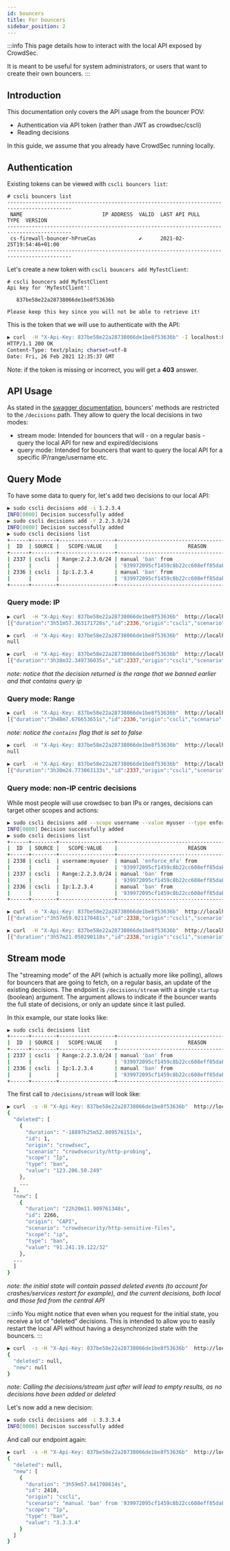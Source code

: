 ```yaml
---
id: bouncers
title: For bouncers
sidebar_position: 2
---
```




:::info
This page details how to interact with the local API exposed by CrowdSec.

It is meant to be useful for system administrators, or users that want to create their own bouncers.
:::

## Introduction

This documentation only covers the API usage from the bouncer POV:

 - Authentication via API token (rather than JWT as crowdsec/cscli)
 - Reading decisions

In this guide, we assume that you already have CrowdSec running locally.

## Authentication

Existing tokens can be viewed with `cscli bouncers list`:

```
# cscli bouncers list
-------------------------------------------------------------------------------------------
 NAME                          IP ADDRESS  VALID  LAST API PULL              TYPE  VERSION 
-------------------------------------------------------------------------------------------
 cs-firewall-bouncer-hPrueCas              ✔️      2021-02-25T19:54:46+01:00                
-------------------------------------------------------------------------------------------
```

Let's create a new token with `cscli bouncers add MyTestClient`:

```
# cscli bouncers add MyTestClient
Api key for 'MyTestClient':

   837be58e22a28738066de1be8f53636b

Please keep this key since you will not be able to retrieve it!

```

This is the token that we will use to authenticate with the API:

```bash
▶ curl  -H "X-Api-Key: 837be58e22a28738066de1be8f53636b" -I localhost:8080/v1/decisions  
HTTP/1.1 200 OK
Content-Type: text/plain; charset=utf-8
Date: Fri, 26 Feb 2021 12:35:37 GMT
```

Note: if the token is missing or incorrect, you will get a **403** answer.

## API Usage

As stated in the [swagger documentation](https://crowdsecurity.github.io/api_doc/index.html?urls.primaryName=LAPI), bouncers' methods are restricted to the `/decisions` path. They allow to query the local decisions in two modes:

 - stream mode: Intended for bouncers that will - on a regular basis - query the local API for new and expired/decisions
 - query mode: Intended for bouncers that want to query the local API for a specific IP/range/username etc.


## Query Mode

To have some data to query for, let's add two decisions to our local API:

```bash
▶ sudo cscli decisions add -i 1.2.3.4
INFO[0000] Decision successfully added      
▶ sudo cscli decisions add -r 2.2.3.0/24
INFO[0000] Decision successfully added                  
▶ sudo cscli decisions list
+------+--------+------------------+----------------------------------------------------+--------+---------+----+--------+--------------------+----------+
|  ID  | SOURCE |   SCOPE:VALUE    |                       REASON                       | ACTION | COUNTRY | AS | EVENTS |     EXPIRATION     | ALERT ID |
+------+--------+------------------+----------------------------------------------------+--------+---------+----+--------+--------------------+----------+
| 2337 | cscli  | Range:2.2.3.0/24 | manual 'ban' from                                  | ban    |         |    |      1 | 3h59m18.079301785s |     1164 |
|      |        |                  | '939972095cf1459c8b22cc608eff85daEb4yoi2wiTD7Y3fA' |        |         |    |        |                    |          |
| 2336 | cscli  | Ip:1.2.3.4       | manual 'ban' from                                  | ban    |         |    |      1 | 3h59m11.079297437s |     1163 |
|      |        |                  | '939972095cf1459c8b22cc608eff85daEb4yoi2wiTD7Y3fA' |        |         |    |        |                    |          |
+------+--------+------------------+----------------------------------------------------+--------+---------+----+--------+--------------------+----------+

```

### Query mode: IP


```bash title="Query a single banned IP"
▶ curl  -H "X-Api-Key: 837be58e22a28738066de1be8f53636b"  http://localhost:8080/v1/decisions\?ip=1.2.3.4
[{"duration":"3h51m57.363171728s","id":2336,"origin":"cscli","scenario":"manual 'ban' from '939972095cf1459c8b22cc608eff85daEb4yoi2wiTD7Y3fA'","scope":"Ip","type":"ban","value":"1.2.3.4"}]
```

```bash title="Query a single IP"
▶ curl  -H "X-Api-Key: 837be58e22a28738066de1be8f53636b"  http://localhost:8080/v1/decisions\?ip=1.2.3.5
null
```

```bash title="Query an IP contained in an existing ban"
▶ curl  -H "X-Api-Key: 837be58e22a28738066de1be8f53636b"  http://localhost:8080/v1/decisions\?ip\=2.2.3.42                    
[{"duration":"3h38m32.349736035s","id":2337,"origin":"cscli","scenario":"manual 'ban' from '939972095cf1459c8b22cc608eff85daEb4yoi2wiTD7Y3fA'","scope":"Range","type":"ban","value":"2.2.3.0/24"}]
```
_note: notice that the decision returned is the range that we banned earlier and that contains query ip_

### Query mode: Range


```bash title="Query a range in which one of the ban is contained"
▶ curl  -H "X-Api-Key: 837be58e22a28738066de1be8f53636b"  http://localhost:8080/v1/decisions\?range=1.2.3.0/24\&contains\=false
[{"duration":"3h48m7.676653651s","id":2336,"origin":"cscli","scenario":"manual 'ban' from '939972095cf1459c8b22cc608eff85daEb4yoi2wiTD7Y3fA'","scope":"Ip","type":"ban","value":"1.2.3.4"}]
```
_note: notice the `contains` flag that is set to false_

```bash
▶ curl  -H "X-Api-Key: 837be58e22a28738066de1be8f53636b"  http://localhost:8080/v1/decisions\?range=1.2.3.0/24\&contains\=true
null
```

```bash title="Query a range which is contained by an existing ban"
▶ curl  -H "X-Api-Key: 837be58e22a28738066de1be8f53636b"  http://localhost:8080/v1/decisions\?range\=2.2.3.1/25
[{"duration":"3h30m24.773063133s","id":2337,"origin":"cscli","scenario":"manual 'ban' from '939972095cf1459c8b22cc608eff85daEb4yoi2wiTD7Y3fA'","scope":"Range","type":"ban","value":"2.2.3.0/24"}]
```

### Query mode: non-IP centric decisions


While most people will use crowdsec to ban IPs or ranges, decisions can target other scopes and actions:


```bash
▶ sudo cscli decisions add --scope username --value myuser --type enforce_mfa
INFO[0000] Decision successfully added                  
▶ sudo cscli decisions list                                                  
+------+--------+------------------+----------------------------------------------------+-------------+---------+----+--------+--------------------+----------+
|  ID  | SOURCE |   SCOPE:VALUE    |                       REASON                       |   ACTION    | COUNTRY | AS | EVENTS |     EXPIRATION     | ALERT ID |
+------+--------+------------------+----------------------------------------------------+-------------+---------+----+--------+--------------------+----------+
| 2338 | cscli  | username:myuser  | manual 'enforce_mfa' from                          | enforce_mfa |         |    |      1 | 3h59m55.384975175s |     1165 |
|      |        |                  | '939972095cf1459c8b22cc608eff85daEb4yoi2wiTD7Y3fA' |             |         |    |        |                    |          |
| 2337 | cscli  | Range:2.2.3.0/24 | manual 'ban' from                                  | ban         |         |    |      1 | 3h27m1.384972861s  |     1164 |
|      |        |                  | '939972095cf1459c8b22cc608eff85daEb4yoi2wiTD7Y3fA' |             |         |    |        |                    |          |
| 2336 | cscli  | Ip:1.2.3.4       | manual 'ban' from                                  | ban         |         |    |      1 | 3h26m54.384971268s |     1163 |
|      |        |                  | '939972095cf1459c8b22cc608eff85daEb4yoi2wiTD7Y3fA' |             |         |    |        |                    |          |
+------+--------+------------------+----------------------------------------------------+-------------+---------+----+--------+--------------------+----------+
```



```bash title="Query a decision on a given user"
▶ curl  -H "X-Api-Key: 837be58e22a28738066de1be8f53636b"  http://localhost:8080/v1/decisions\?scope\=username\&value\=myuser
[{"duration":"3h57m59.021170481s","id":2338,"origin":"cscli","scenario":"manual 'enforce_mfa' from '939972095cf1459c8b22cc608eff85daEb4yoi2wiTD7Y3fA'","scope":"username","type":"enforce_mfa","value":"myuser"}]
```


```bash title="Query all decisions of a given type"
▶ curl  -H "X-Api-Key: 837be58e22a28738066de1be8f53636b"  http://localhost:8080/v1/decisions\?type\=enforce_mfa                                
[{"duration":"3h57m21.050290118s","id":2338,"origin":"cscli","scenario":"manual 'enforce_mfa' from '939972095cf1459c8b22cc608eff85daEb4yoi2wiTD7Y3fA'","scope":"username","type":"enforce_mfa","value":"myuser"}]

```

## Stream mode

The "streaming mode" of the API (which is actually more like polling), allows for bouncers that are going to fetch, on a regular basis, an update of the existing decisions. The endpoint is `/decisions/stream` with a single `startup` (boolean) argument. The argument allows to indicate if the bouncer wants the full state of decisions, or only an update since it last pulled.


In thix example, our state looks like:

```bash
▶ sudo cscli decisions list                                  
+------+--------+------------------+----------------------------------------------------+--------+---------+----+--------+--------------------+----------+
|  ID  | SOURCE |   SCOPE:VALUE    |                       REASON                       | ACTION | COUNTRY | AS | EVENTS |     EXPIRATION     | ALERT ID |
+------+--------+------------------+----------------------------------------------------+--------+---------+----+--------+--------------------+----------+
| 2337 | cscli  | Range:2.2.3.0/24 | manual 'ban' from                                  | ban    |         |    |      1 | 2h55m26.05271136s  |     1164 |
|      |        |                  | '939972095cf1459c8b22cc608eff85daEb4yoi2wiTD7Y3fA' |        |         |    |        |                    |          |
| 2336 | cscli  | Ip:1.2.3.4       | manual 'ban' from                                  | ban    |         |    |      1 | 2h55m19.052706441s |     1163 |
|      |        |                  | '939972095cf1459c8b22cc608eff85daEb4yoi2wiTD7Y3fA' |        |         |    |        |                    |          |
+------+--------+------------------+----------------------------------------------------+--------+---------+----+--------+--------------------+----------+

```

The first call to `/decisions/stream` will look like:

```bash
▶ curl  -s -H "X-Api-Key: 837be58e22a28738066de1be8f53636b"  http://localhost:8080/v1/decisions/stream\?startup\=true | jq .            
{
  "deleted": [
    {
      "duration": "-18897h25m52.809576151s",
      "id": 1,
      "origin": "crowdsec",
      "scenario": "crowdsecurity/http-probing",
      "scope": "Ip",
      "type": "ban",
      "value": "123.206.50.249"
    },
    ...
  ],
  "new": [
    {
      "duration": "22h20m11.909761348s",
      "id": 2266,
      "origin": "CAPI",
      "scenario": "crowdsecurity/http-sensitive-files",
      "scope": "ip",
      "type": "ban",
      "value": "91.241.19.122/32"
    },
  ...
  ]
}
```
_note: the initial state will contain passed deleted events (to account for crashes/services restart for example), and the current decisions, both local and those fed from the central API_


:::info
You might notice that even when you  request for the initial state, you receive a lot of "deleted" decisions. 
This is intended to allow you to easily restart the local API without having a desynchronized state with the bouncers.
:::


```bash
▶ curl  -s -H "X-Api-Key: 837be58e22a28738066de1be8f53636b"  http://localhost:8080/v1/decisions/stream\?startup\=false | jq .       
{
  "deleted": null,
  "new": null
}
```
_note: Calling the decisions/stream just after will lead to empty results, as no decisions have been added or deleted_



Let's now add a new decision:

```bash
▶ sudo cscli decisions add -i 3.3.3.4                                                   
INFO[0000] Decision successfully added
```

And call our endpoint again:

```bash
▶ curl  -s -H "X-Api-Key: 837be58e22a28738066de1be8f53636b"  http://localhost:8080/v1/decisions/stream\?startup\=false | jq .
{
  "deleted": null,
  "new": [
    {
      "duration": "3h59m57.641708614s",
      "id": 2410,
      "origin": "cscli",
      "scenario": "manual 'ban' from '939972095cf1459c8b22cc608eff85daEb4yoi2wiTD7Y3fA'",
      "scope": "Ip",
      "type": "ban",
      "value": "3.3.3.4"
    }
  ]
}
```


